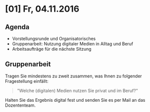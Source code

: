 # [01] Fr, 04.11.2016

## Agenda

* Vorstellungsrunde und Organisatorisches
* Gruppenarbeit: Nutzung digitaler Medien in Alltag und Beruf
* Arbeitsaufträge für die nächste Sitzung

## Gruppenarbeit

Tragen Sie mindestens zu zweit zusammen, was Ihnen zu folgender Fragestellung einfällt:

> "Welche (digitalen) Medien nutzen Sie privat und im Beruf?"

Halten Sie das Ergebnis digital fest und senden Sie es per Mail an das Dozententeam.
